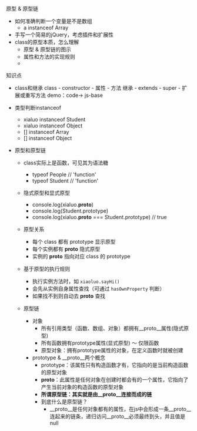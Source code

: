原型 & 原型链
- 如何准确判断一个变量是不是数组
    - a instanceof Array
- 手写一个简易的jQuery，考虑插件和扩展性
- class的原型本质，怎么理解
    - 原型 & 原型链的图示
    - 属性和方法的实现规则
    - 

知识点
- class和继承
    class
        - constructor
        - 属性
        - 方法
    继承
        - extends
        - super
        - 扩展或重写方法
    demo：code-> js-base

- 类型判断instanceof
    - xialuo instanceof Student
    - xialuo instanceof Object
    - [] instanceof Array
    - [] instanceof Object 
- 原型和原型链
    - class实际上是函数，可见其为语法糖
        - typeof People // 'function'
        - typeof Student // 'function'
    - 隐式原型和显式原型
        - console.log(xialuo.__proto__)
        - console.log(Student.prototype)
        - console.log(xialuo.__proto__ === Student.prototype) // true 

    - 原型关系
        - 每个 class 都有 prototype 显示原型
        - 每个实例都有 __proto__ 隐式原型
        - 实例的 __proto__ 指向对应 class 的 prototype

    - 基于原型的执行规则
        - 执行实例方法时，如 `xiaoluo.sayHi()`
        - 会先从实例自身属性查找（可通过 `hasOwnProperty` 判断）
        - 如果找不到则自动去 __proto__ 查找

    - 原型链
        - 对象
            - 所有引用类型（函数、数组、对象）都拥有__proto__属性(隐式原型)
            - 所有函数拥有prototype属性(显式原型) ～ 仅限函数
            - 原型对象：拥有prototype属性的对象，在定义函数时就被创建
        - prototype & __proto__两个概念
            - prototype：该属性只有构造函数才有，它指向的是当前构造函数的原型对象
            - __proto__：此属性是任何对象在创建时都会有的一个属性，它指向了产生当前对象的构造函数的原型对象
            - **所谓原型链：其实就是由__proto__连接而成的链**
            - 到底什么是原型链？
                - __proto__是任何对象都有的属性，在js中会形成一条__proto__连起来的链条，递归访问__proto__必须最终到头，并且值是null
                